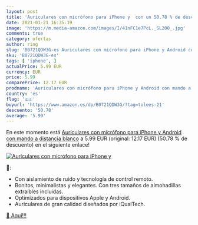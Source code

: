 ```yaml
---
layout: post
title: 'Auriculares con micrófono para iPhone y  con un 50.78 % de descuento'
date: 2021-01-21 16:35:19
image: 'https://m.media-amazon.com/images/I/41nFC1e7PcL._SL200_.jpg'
comments: true
category: ofertas
author: ring
slug: 'B0721QDW3G-es Auriculares con micrófono para iPhone y Android con mando...'
sku: 'B0721QDW3G-es'
tags: [ 'iphone', ]
actualPrice: 5.99 EUR
currency: EUR
price: 5.99
comparePrice: 12.17 EUR
prodname: 'Auriculares con micrófono para iPhone y Android con mando a distancia blanco'
country: 'es'
flag: '🇪🇸'
buyurl: 'https://www.amazon.es/dp/B0721QDW3G/?tag=tolees-21'
descuento: '50.78'
average: '5.99'
---
```


En este momento está [Auriculares con micrófono para iPhone y Android con mando a distancia blanco](https://www.amazon.es/dp/B0721QDW3G/?tag=tolees-21) a 5.99 EUR (original: 12.17 EUR) (50.78 %  de descuento) en el siguiente enlace!

[![Auriculares con micrófono para iPhone y ](https://m.media-amazon.com/images/I/41nFC1e7PcL._SL200_.jpg)](https://www.amazon.es/dp/B0721QDW3G/?tag=tolees-21)

🔎:

- Con aislamiento de ruido y tecnología de control remoto.
- Bonitos, minimalistas y elegantes. Con tres tamaños de almohadillas extraíbles incluidas.
- Optimizados para dispositivos Apple y Android.
- Auriculares de gran calidad diseñados por iQualTech.

[🛒 Aquí!!!](https://www.amazon.es/dp/B0721QDW3G/?tag=tolees-21)
